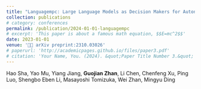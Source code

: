 ```yaml
---
title: "Languagempc: Large Language Models as Decision Makers for Autonomous Driving"
collection: publications
# category: conferences
permalink: /publication/2024-01-01-languagempc
# excerpt: 'This paper is about a famous math equation, $$E=mc^2$$'
date: 2023-01-01
venue: '🚗💬 arXiv preprint:2310.03026'
# paperurl: 'http://academicpages.github.io/files/paper3.pdf'
# citation: 'Your Name, You. (2024). &quot;Paper Title Number 3.&quot; <i>GitHub Journal of Bugs</i>. 1(3).'
---
```


Hao Sha, Yao Mu, Yiang Jiang, **Guojian Zhan**, Li Chen, Chenfeng Xu, Ping Luo, Shengbo Eben Li, Masayoshi Tomizuka, Wei Zhan, Mingyu Ding
